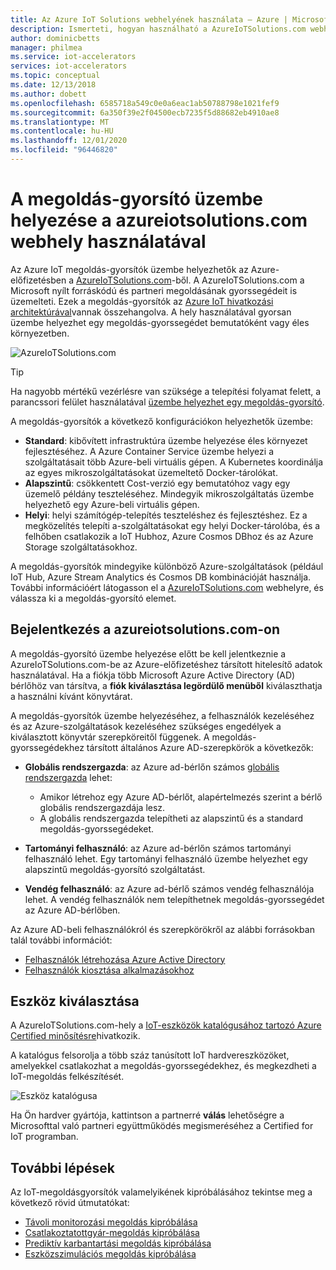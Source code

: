 ```yaml
---
title: Az Azure IoT Solutions webhelyének használata – Azure | Microsoft Docs
description: Ismerteti, hogyan használható a AzureIoTSolutions.com webhely a megoldás-gyorsító üzembe helyezéséhez.
author: dominicbetts
manager: philmea
ms.service: iot-accelerators
services: iot-accelerators
ms.topic: conceptual
ms.date: 12/13/2018
ms.author: dobett
ms.openlocfilehash: 6585718a549c0e0a6eac1ab50788798e1021fef9
ms.sourcegitcommit: 6a350f39e2f04500ecb7235f5d88682eb4910ae8
ms.translationtype: MT
ms.contentlocale: hu-HU
ms.lasthandoff: 12/01/2020
ms.locfileid: "96446820"
---
```

# <a name="use-the-azureiotsolutionscom-site-to-deploy-your-solution-accelerator"></a>A megoldás-gyorsító üzembe helyezése a azureiotsolutions.com webhely használatával

Az Azure IoT megoldás-gyorsítók üzembe helyezhetők az Azure-előfizetésben a [AzureIoTSolutions.com](https://www.azureiotsolutions.com/Accelerators)-ből. A AzureIoTSolutions.com a Microsoft nyílt forráskódú és partneri megoldásának gyorssegédeit is üzemelteti. Ezek a megoldás-gyorsítók az [Azure IoT hivatkozási architektúrával](/azure/architecture/reference-architectures/iot)vannak összehangolva. A hely használatával gyorsan üzembe helyezhet egy megoldás-gyorssegédet bemutatóként vagy éles környezetben.

![AzureIoTSolutions.com](media/iot-accelerators-permissions/iotsolutionscom.png)

> [!TIP]
> Ha nagyobb mértékű vezérlésre van szüksége a telepítési folyamat felett, a parancssori felület használatával [üzembe helyezhet egy megoldás-gyorsító](iot-accelerators-remote-monitoring-deploy-cli.md).

A megoldás-gyorsítók a következő konfigurációkon helyezhetők üzembe:

* **Standard**: kibővített infrastruktúra üzembe helyezése éles környezet fejlesztéséhez. A Azure Container Service üzembe helyezi a szolgáltatásait több Azure-beli virtuális gépen. A Kubernetes koordinálja az egyes mikroszolgáltatásokat üzemeltető Docker-tárolókat.
* **Alapszintű**: csökkentett Cost-verzió egy bemutatóhoz vagy egy üzemelő példány teszteléséhez. Mindegyik mikroszolgáltatás üzembe helyezhető egy Azure-beli virtuális gépen.
* **Helyi**: helyi számítógép-telepítés teszteléshez és fejlesztéshez. Ez a megközelítés telepíti a-szolgáltatásokat egy helyi Docker-tárolóba, és a felhőben csatlakozik a IoT Hubhoz, Azure Cosmos DBhoz és az Azure Storage szolgáltatásokhoz.

A megoldás-gyorsítók mindegyike különböző Azure-szolgáltatások (például IoT Hub, Azure Stream Analytics és Cosmos DB kombinációját használja. További információért látogasson el a [AzureIoTSolutions.com](https://www.azureiotsolutions.com/Accelerators) webhelyre, és válassza ki a megoldás-gyorsító elemet.

## <a name="sign-in-at-azureiotsolutionscom"></a>Bejelentkezés a azureiotsolutions.com-on

A megoldás-gyorsító üzembe helyezése előtt be kell jelentkeznie a AzureIoTSolutions.com-be az Azure-előfizetéshez társított hitelesítő adatok használatával. Ha a fiókja több Microsoft Azure Active Directory (AD) bérlőhöz van társítva, a **fiók kiválasztása legördülő menüből** kiválaszthatja a használni kívánt könyvtárat.

A megoldás-gyorsítók üzembe helyezéséhez, a felhasználók kezeléséhez és az Azure-szolgáltatások kezeléséhez szükséges engedélyek a kiválasztott könyvtár szerepköreitől függenek. A megoldás-gyorssegédekhez társított általános Azure AD-szerepkörök a következők:

* **Globális rendszergazda**: az Azure ad-bérlőn számos [globális rendszergazda](../active-directory/roles/permissions-reference.md) lehet:

  * Amikor létrehoz egy Azure AD-bérlőt, alapértelmezés szerint a bérlő globális rendszergazdája lesz.
  * A globális rendszergazda telepítheti az alapszintű és a standard megoldás-gyorssegédeket.

* **Tartományi felhasználó**: az Azure ad-bérlőn számos tartományi felhasználó lehet. Egy tartományi felhasználó üzembe helyezhet egy alapszintű megoldás-gyorsító szolgáltatást.

* **Vendég felhasználó**: az Azure ad-bérlő számos vendég felhasználója lehet. A vendég felhasználók nem telepíthetnek megoldás-gyorssegédet az Azure AD-bérlőben.

Az Azure AD-beli felhasználókról és szerepkörökről az alábbi forrásokban talál további információt:

* [Felhasználók létrehozása Azure Active Directory](../active-directory/fundamentals/active-directory-users-profile-azure-portal.md)
* [Felhasználók kiosztása alkalmazásokhoz](../active-directory/manage-apps/assign-user-or-group-access-portal.md)

## <a name="choose-your-device"></a>Eszköz kiválasztása

A AzureIoTSolutions.com-hely a [IoT-eszközök katalógusához tartozó Azure Certified minősítésre](https://catalog.azureiotsolutions.com/)hivatkozik.

A katalógus felsorolja a több száz tanúsított IoT hardvereszközöket, amelyekkel csatlakozhat a megoldás-gyorssegédekhez, és megkezdheti a IoT-megoldás felkészítését.

![Eszköz katalógusa](media/iot-accelerators-permissions/devicecatalog.png)

Ha Ön hardver gyártója, kattintson a partnerré **válás** lehetőségre a Microsofttal való partneri együttműködés megismeréséhez a Certified for IoT programban.

## <a name="next-steps"></a>További lépések

Az IoT-megoldásgyorsítók valamelyikének kipróbálásához tekintse meg a következő rövid útmutatókat:

* [Távoli monitorozási megoldás kipróbálása](quickstart-remote-monitoring-deploy.md)
* [Csatlakoztatottgyár-megoldás kipróbálása](quickstart-connected-factory-deploy.md)
* [Prediktív karbantartási megoldás kipróbálása](quickstart-predictive-maintenance-deploy.md)
* [Eszközszimulációs megoldás kipróbálása](quickstart-device-simulation-deploy.md)